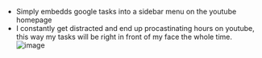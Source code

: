 - Simply embedds google tasks into a sidebar menu on the youtube homepage
- I constantly get distracted and end up procastinating hours on youtube, this way my tasks will be right in front of my face the whole time.
![image](https://github.com/user-attachments/assets/2bfa4328-3f15-4e6c-880f-9b212ffe4cb2)
